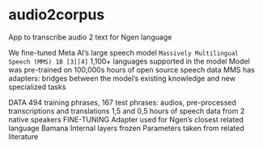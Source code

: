 # audio2corpus
App to transcribe audio 2 text for Ngen language


We fine-tuned Meta AI’s large speech model 
`Massively Multilingual Speech (MMS) 1B [3][4]`
1,100+ languages supported in the model
Model was pre-trained on 100,000s hours of open source speech data 
MMS has adapters: bridges between the model’s existing knowledge and new specialized tasks

DATA
494 training phrases, 167 test phrases: audios, pre-processed transcriptions and translations
1,5 and 0,5 hours of speech data from 2 native speakers
FINE-TUNING
Adapter used for Ngen’s closest related language Bamana
Internal layers frozen
Parameters taken from related literature

